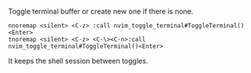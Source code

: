 Toggle terminal buffer or create new one if there is none.

```vim
nnoremap <silent> <C-z> :call nvim_toggle_terminal#ToggleTerminal()<Enter>
tnoremap <silent> <C-z> <C-\><C-n>:call nvim_toggle_terminal#ToggleTerminal()<Enter>
```

It keeps the shell session between toggles.
